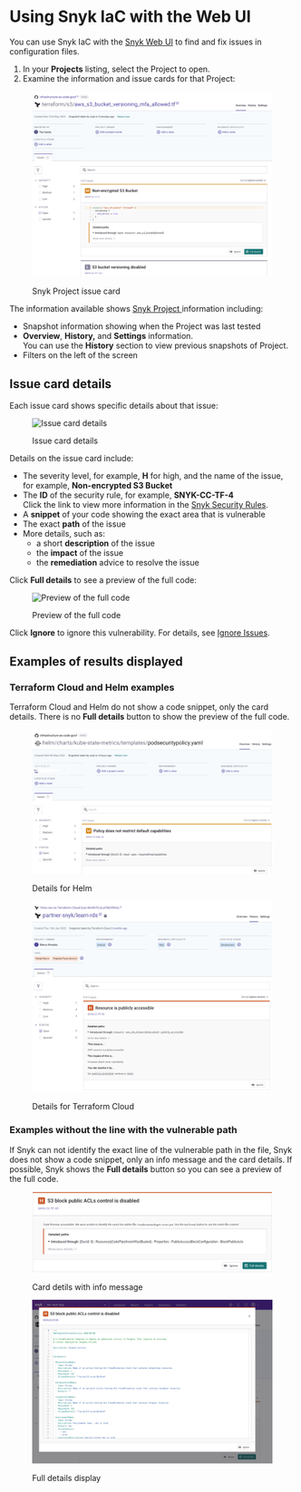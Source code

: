 # Using Snyk IaC with the Web UI

You can use Snyk IaC with the [Snyk Web UI](../../getting-started/quickstart/create-a-snyk-account/logging-in-to-an-existing-account.md) to find and fix issues in configuration files.

1. In your **Projects** listing, select the Project to open.
2. Examine the information and issue cards for that Project:

<figure><img src="../../.gitbook/assets/image (165) (1) (1) (1) (2) (1) (1) (1) (1) (1) (1) (1).png" alt="Snyk Project issue card"><figcaption><p>Snyk Project issue card</p></figcaption></figure>

The information available shows [Snyk Project ](../../manage-issues/introduction-to-snyk-projects/)information including:

* Snapshot information showing when the Project was last tested
* **Overview**, **History,** and **Settings** information.\
  You can use the **History** section to view previous snapshots of Project.
* Filters on the left of the screen

## Issue card details

Each issue card shows specific details about that issue:

<figure><img src="../../.gitbook/assets/Screenshot 2022-05-23 at 14.24.14.png" alt="Issue card details"><figcaption><p>Issue card details</p></figcaption></figure>

Details on the issue card include:

* The severity level, for example, **H** for high, and the name of the issue, for example, **Non-encrypted S3 Bucket**
* The **ID** of the security rule, for example, **SNYK-CC-TF-4**\
  Click the link to view more information in the [Snyk Security Rules](https://snyk.io/security-rules).
* A **snippet** of your code showing the exact area that is vulnerable
* The exact **path** of the issue
* More details, such as:
  * a short **description** of the issue
  * the **impact** of the issue
  * the **remediation** advice to resolve the issue

Click **Full details** to see a preview of the full code:

<figure><img src="../../.gitbook/assets/Screenshot 2022-05-23 at 14.24.20.png" alt="Preview of the full code"><figcaption><p>Preview of the full code</p></figcaption></figure>

Click **Ignore** to ignore this vulnerability. For details, see [Ignore Issues](../../manage-issues/issue-management/ignore-issues.md).

## Examples of results displayed

### Terraform Cloud and Helm examples

Terraform Cloud and Helm do not show a code snippet, only the card details. There is no **Full details** button to show the preview of the full code.

<figure><img src="../../.gitbook/assets/image (114) (1) (1) (1) (1) (1) (1) (1) (1) (1) (1) (1) (1) (1) (1) (1) (1) (1) (1) (1) (1) (1) (1) (1) (1) (1) (1) (1) (1) (1) (1) (1) (1) (2).png" alt="Details for Helm"><figcaption><p>Details for Helm</p></figcaption></figure>

<figure><img src="../../.gitbook/assets/image (100) (1) (1) (1) (1) (1) (1) (1) (1) (1) (1) (1) (1) (1) (1) (1) (1) (1) (1) (1) (1) (1) (1) (1) (1) (1) (1) (1) (1) (1) (1) (1) (1) (1) (1) (1) (1) (1) (1) (1) (1) (1) (1) (1) (1) (1) (1) (1) (1) (1) (1) (1) (1) (1) (1) (1) (4).png" alt="Details for Terraform Cloud"><figcaption><p>Details for Terraform Cloud</p></figcaption></figure>

### Examples without the line with the vulnerable path

If Snyk can not identify the exact line of the vulnerable path in the file, Snyk does not show a code snippet, only an info message and the card details. If possible, Snyk shows the **Full details** button so you can see a preview of the full code.

<figure><img src="../../.gitbook/assets/Screenshot 2022-05-23 at 14.28.07 (1).png" alt="Card detils with info message"><figcaption><p>Card detils with info message</p></figcaption></figure>

<figure><img src="../../.gitbook/assets/Screenshot 2022-05-23 at 14.28.17 (1).png" alt="Full details display"><figcaption><p>Full details display</p></figcaption></figure>
